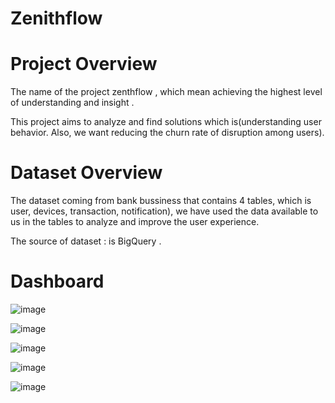 # Zenithflow
# Project Overview

The name of the project zenthflow , which mean achieving the highest level of understanding and insight .

This project aims to analyze and find solutions which is(understanding user behavior. Also, we want reducing the churn rate of disruption among users).

# Dataset Overview 
The dataset coming from bank bussiness that contains 4 tables, which is user, devices, transaction, notification), we have used the data available to us in the tables to analyze and improve the user experience.

The source of dataset : is BigQuery .

# Dashboard
![image](https://github.com/najwamualla/Zenithflow/assets/149318641/3cd9015d-0b2e-45b5-a600-c816c77b8fa1)

![image](https://github.com/najwamualla/Zenithflow/assets/149318641/2d41ccfd-7236-4896-9f25-2f788470ce34)

![image](https://github.com/najwamualla/Zenithflow/assets/149318641/14e58fb9-76e1-4969-8fb5-534617d025ce)

![image](https://github.com/najwamualla/Zenithflow/assets/149318641/36443853-5e1a-4cc5-9439-728e997f0b0f)

![image](https://github.com/najwamualla/Zenithflow/assets/149318641/9d3f8707-835a-4ffa-a0f1-b848efa0e886)
